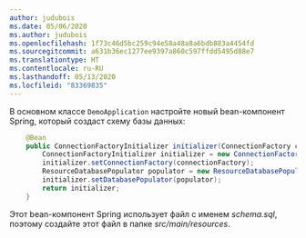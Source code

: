 ```yaml
---
author: judubois
ms.date: 05/06/2020
ms.author: judubois
ms.openlocfilehash: 1f73c46d5bc259c94e58a48a8a6bdb883a4454fd
ms.sourcegitcommit: a631b36ec1277ee9397a860c597ffdd5495d88e7
ms.translationtype: HT
ms.contentlocale: ru-RU
ms.lasthandoff: 05/13/2020
ms.locfileid: "83369835"
---
```

В основном классе `DemoApplication` настройте новый bean-компонент Spring, который создаст схему базы данных:

```java
    @Bean
    public ConnectionFactoryInitializer initializer(ConnectionFactory connectionFactory) {
        ConnectionFactoryInitializer initializer = new ConnectionFactoryInitializer();
        initializer.setConnectionFactory(connectionFactory);
        ResourceDatabasePopulator populator = new ResourceDatabasePopulator(new ClassPathResource("schema.sql"));
        initializer.setDatabasePopulator(populator);
        return initializer;
    }
```

Этот bean-компонент Spring использует файл с именем *schema.sql*, поэтому создайте этот файл в папке *src/main/resources*.
